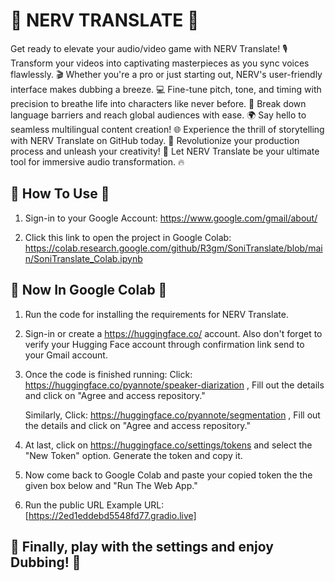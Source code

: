 # 🎥 NERV TRANSLATE 🎴
Get ready to elevate your audio/video game with NERV Translate! 🎙️ Transform your videos into captivating masterpieces as you sync voices flawlessly. 🎬 Whether you're a pro or just starting out, NERV's user-friendly interface makes dubbing a breeze. 💻 Fine-tune pitch, tone, and timing with precision to breathe life into characters like never before. 🌟 Break down language barriers and reach global audiences with ease. 🌍 Say hello to seamless multilingual content creation! 🌐 Experience the thrill of storytelling with NERV Translate on GitHub today. 🚀 Revolutionize your production process and unleash your creativity! 🎉 Let NERV Translate be your ultimate tool for immersive audio transformation. 🔥


## 🎥 How To Use 🎴
1. Sign-in to your Google Account: https://www.google.com/gmail/about/

2. Click this link to open the project in Google Colab: https://colab.research.google.com/github/R3gm/SoniTranslate/blob/main/SoniTranslate_Colab.ipynb

## 🎥 Now In Google Colab 🎴
1. Run the code for installing the requirements for NERV Translate.

2. Sign-in or create a https://huggingface.co/ account. Also don't forget to verify your Hugging Face account through confirmation link send to your Gmail account. 

3. Once the code is finished running:
   Click: https://huggingface.co/pyannote/speaker-diarization , Fill out the details and click on "Agree and access repository."

   Similarly,
   Click: https://huggingface.co/pyannote/segmentation , Fill out the details and click on "Agree and access repository."

4. At last, click on https://huggingface.co/settings/tokens and select the "New Token" option. Generate the token and copy it.

5. Now come back to Google Colab and paste your copied token the the given box below and "Run The Web App."

6. Run the public URL
   Example URL: [https://2ed1eddebd5548fd77.gradio.live]


## 🎥 Finally, play with the settings and enjoy Dubbing! 🎴
